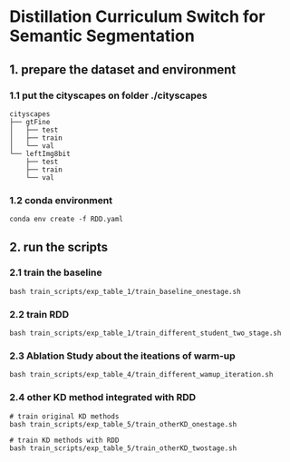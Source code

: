 # Distillation Curriculum Switch for Semantic Segmentation


## 1. prepare the dataset and environment

### 1.1 put the cityscapes on folder ./cityscapes

```
cityscapes
├── gtFine
│   ├── test
│   ├── train
│   └── val
└── leftImg8bit
    ├── test
    ├── train
    └── val
```

### 1.2 conda environment

```
conda env create -f RDD.yaml
```


## 2. run the scripts

### 2.1 train the baseline

```
bash train_scripts/exp_table_1/train_baseline_onestage.sh
```
### 2.2 train RDD

```
bash train_scripts/exp_table_1/train_different_student_two_stage.sh
```

### 2.3 Ablation Study about the iteations of warm-up

```
bash train_scripts/exp_table_4/train_different_wamup_iteration.sh
```

### 2.4 other KD method integrated with RDD

```
# train original KD methods
bash train_scripts/exp_table_5/train_otherKD_onestage.sh

# train KD methods with RDD
bash train_scripts/exp_table_5/train_otherKD_twostage.sh
```
